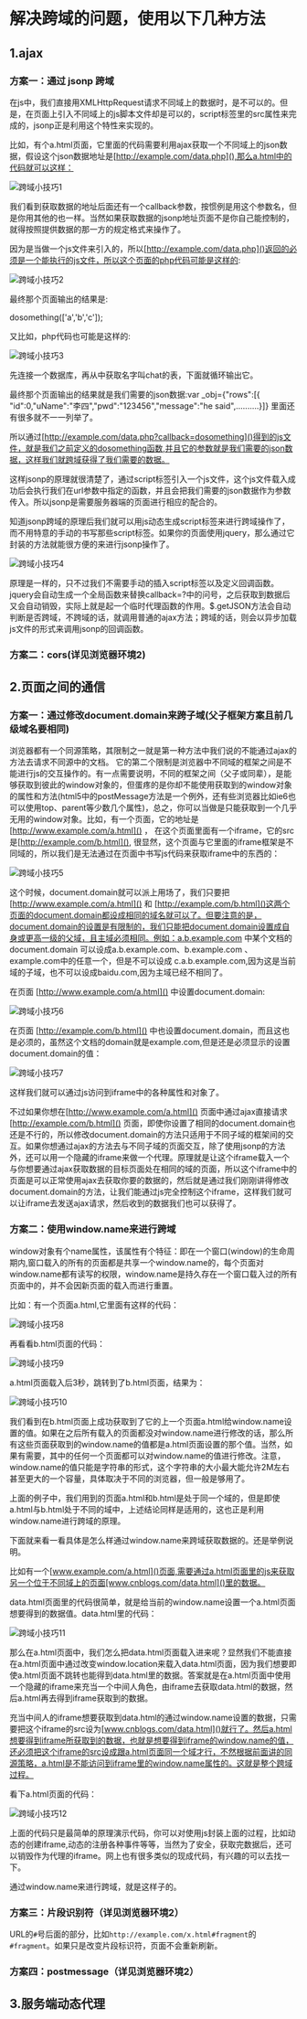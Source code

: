 # 解决跨域的问题，使用以下几种方法

## 1.ajax

### 方案一：通过 jsonp 跨域

在js中，我们直接用XMLHttpRequest请求不同域上的数据时，是不可以的。但是，在页面上引入不同域上的js脚本文件却是可以的，script标签里的src属性来完成的，jsonp正是利用这个特性来实现的。

比如，有个a.html页面，它里面的代码需要利用ajax获取一个不同域上的json数据，假设这个json数据地址是[http://example.com/data.php](),那么a.html中的代码就可以这样：

![跨域小技巧1](D:\worksoft\somethingrepo\simplerepo\browser\跨域小技巧1.png)

我们看到获取数据的地址后面还有一个callback参数，按惯例是用这个参数名，但是你用其他的也一样。当然如果获取数据的jsonp地址页面不是你自己能控制的，就得按照提供数据的那一方的规定格式来操作了。

因为是当做一个js文件来引入的，所以[http://example.com/data.php]()返回的必须是一个能执行的js文件，所以这个页面的php代码可能是这样的:

![跨域小技巧2](D:\worksoft\somethingrepo\simplerepo\browser\跨域小技巧2.png)

最终那个页面输出的结果是:

dosomething(['a','b','c']);

又比如，php代码也可能是这样的:

![跨域小技巧3](D:\worksoft\somethingrepo\simplerepo\browser\跨域小技巧3.png)

先连接一个数据库，再从中获取名字叫chat的表，下面就循环输出它。

最终那个页面输出的结果就是我们需要的json数据:var _obj={"rows":[{ "id":0,"uName":"李四","pwd":"123456","message":"he said",..........}]}     里面还有很多就不一一列举了。

所以通过[http://example.com/data.php?callback=dosomething]()得到的js文件，就是我们之前定义的dosomething函数,并且它的参数就是我们需要的json数据，这样我们就跨域获得了我们需要的数据。

这样jsonp的原理就很清楚了，通过script标签引入一个js文件，这个js文件载入成功后会执行我们在url参数中指定的函数，并且会把我们需要的json数据作为参数传入。所以jsonp是需要服务器端的页面进行相应的配合的。

知道jsonp跨域的原理后我们就可以用js动态生成script标签来进行跨域操作了，而不用特意的手动的书写那些script标签。如果你的页面使用jquery，那么通过它封装的方法就能很方便的来进行jsonp操作了。

![跨域小技巧4](D:\worksoft\somethingrepo\simplerepo\browser\跨域小技巧4.png)

原理是一样的，只不过我们不需要手动的插入script标签以及定义回调函数。jquery会自动生成一个全局函数来替换callback=?中的问号，之后获取到数据后又会自动销毁，实际上就是起一个临时代理函数的作用。$.getJSON方法会自动判断是否跨域，不跨域的话，就调用普通的ajax方法；跨域的话，则会以异步加载js文件的形式来调用jsonp的回调函数。

### 方案二：cors(详见浏览器环境2)

## 2.页面之间的通信

### **方案一：通过修改document.domain来跨子域**(父子框架方案且前几级域名要相同)

浏览器都有一个同源策略，其限制之一就是第一种方法中我们说的不能通过ajax的方法去请求不同源中的文档。 它的第二个限制是浏览器中不同域的框架之间是不能进行js的交互操作的。有一点需要说明，不同的框架之间（父子或同辈），是能够获取到彼此的window对象的，但蛋疼的是你却不能使用获取到的window对象的属性和方法(html5中的postMessage方法是一个例外，还有些浏览器比如ie6也可以使用top、parent等少数几个属性)，总之，你可以当做是只能获取到一个几乎无用的window对象。比如，有一个页面，它的地址是[http://www.example.com/a.html]()  ， 在这个页面里面有一个iframe，它的src是[http://example.com/b.html](), 很显然，这个页面与它里面的iframe框架是不同域的，所以我们是无法通过在页面中书写js代码来获取iframe中的东西的：

![跨域小技巧5](D:\worksoft\somethingrepo\simplerepo\browser\跨域小技巧5.png)

这个时候，document.domain就可以派上用场了，我们只要把[http://www.example.com/a.html]() 和 [http://example.com/b.html]()这两个页面的document.domain都设成相同的域名就可以了。但要注意的是，document.domain的设置是有限制的，我们只能把document.domain设置成自身或更高一级的父域，且主域必须相同。例如：a.b.example.com 中某个文档的document.domain 可以设成a.b.example.com、b.example.com 、example.com中的任意一个，但是不可以设成 c.a.b.example.com,因为这是当前域的子域，也不可以设成baidu.com,因为主域已经不相同了。

在页面 [http://www.example.com/a.html]() 中设置document.domain:

![跨域小技巧6](D:\worksoft\somethingrepo\simplerepo\browser\跨域小技巧6.png)

在页面 [http://example.com/b.html]() 中也设置document.domain，而且这也是必须的，虽然这个文档的domain就是example.com,但是还是必须显示的设置document.domain的值：

![跨域小技巧7](D:\worksoft\somethingrepo\simplerepo\browser\跨域小技巧7.png)

这样我们就可以通过js访问到iframe中的各种属性和对象了。

不过如果你想在[http://www.example.com/a.html]() 页面中通过ajax直接请求[http://example.com/b.html]() 页面，即使你设置了相同的document.domain也还是不行的，所以修改document.domain的方法只适用于不同子域的框架间的交互。如果你想通过ajax的方法去与不同子域的页面交互，除了使用jsonp的方法外，还可以用一个隐藏的iframe来做一个代理。原理就是让这个iframe载入一个与你想要通过ajax获取数据的目标页面处在相同的域的页面，所以这个iframe中的页面是可以正常使用ajax去获取你要的数据的，然后就是通过我们刚刚讲得修改document.domain的方法，让我们能通过js完全控制这个iframe，这样我们就可以让iframe去发送ajax请求，然后收到的数据我们也可以获得了。

### **方案二：使用window.name来进行跨域**

window对象有个name属性，该属性有个特征：即在一个窗口(window)的生命周期内,窗口载入的所有的页面都是共享一个window.name的，每个页面对window.name都有读写的权限，window.name是持久存在一个窗口载入过的所有页面中的，并不会因新页面的载入而进行重置。

比如：有一个页面a.html,它里面有这样的代码：

![跨域小技巧8](D:\worksoft\somethingrepo\simplerepo\browser\跨域小技巧8.png)

再看看b.html页面的代码：

![跨域小技巧9](D:\worksoft\somethingrepo\simplerepo\browser\跨域小技巧9.png)

a.html页面载入后3秒，跳转到了b.html页面，结果为：

![跨域小技巧10](D:\worksoft\somethingrepo\simplerepo\browser\跨域小技巧10.png)

我们看到在b.html页面上成功获取到了它的上一个页面a.html给window.name设置的值。如果在之后所有载入的页面都没对window.name进行修改的话，那么所有这些页面获取到的window.name的值都是a.html页面设置的那个值。当然，如果有需要，其中的任何一个页面都可以对window.name的值进行修改。注意，window.name的值只能是字符串的形式，这个字符串的大小最大能允许2M左右甚至更大的一个容量，具体取决于不同的浏览器，但一般是够用了。

上面的例子中，我们用到的页面a.html和b.html是处于同一个域的，但是即使a.html与b.html处于不同的域中，上述结论同样是适用的，这也正是利用window.name进行跨域的原理。

下面就来看一看具体是怎么样通过window.name来跨域获取数据的。还是举例说明。

比如有一个[www.example.com/a.html]()页面,需要通过a.html页面里的js来获取另一个位于不同域上的页面[www.cnblogs.com/data.html]()里的数据。

data.html页面里的代码很简单，就是给当前的window.name设置一个a.html页面想要得到的数据值。data.html里的代码：

![跨域小技巧11](D:\worksoft\somethingrepo\simplerepo\browser\跨域小技巧11.png)

那么在a.html页面中，我们怎么把data.html页面载入进来呢？显然我们不能直接在a.html页面中通过改变window.location来载入data.html页面，因为我们想要即使a.html页面不跳转也能得到data.html里的数据。答案就是在a.html页面中使用一个隐藏的iframe来充当一个中间人角色，由iframe去获取data.html的数据，然后a.html再去得到iframe获取到的数据。

充当中间人的iframe想要获取到data.html的通过window.name设置的数据，只需要把这个iframe的src设为[www.cnblogs.com/data.html]()就行了。然后a.html想要得到iframe所获取到的数据，也就是想要得到iframe的window.name的值，还必须把这个iframe的src设成跟a.html页面同一个域才行，不然根据前面讲的同源策略，a.html是不能访问到iframe里的window.name属性的。这就是整个跨域过程。

看下a.html页面的代码：

![跨域小技巧12](D:\worksoft\somethingrepo\simplerepo\browser\跨域小技巧12.png)

上面的代码只是最简单的原理演示代码，你可以对使用js封装上面的过程，比如动态的创建iframe,动态的注册各种事件等等，当然为了安全，获取完数据后，还可以销毁作为代理的iframe。网上也有很多类似的现成代码，有兴趣的可以去找一下。

通过window.name来进行跨域，就是这样子的。

### 方案三：片段识别符（详见浏览器环境2）

URL的`#`号后面的部分，比如`http://example.com/x.html#fragment`的`#fragment`。如果只是改变片段标识符，页面不会重新刷新。

### 方案四：postmessage（详见浏览器环境2）

## 3.服务端动态代理